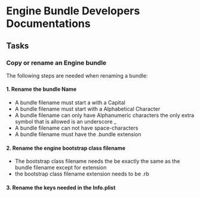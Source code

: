 # Engine Bundle Developers Documentations





## Tasks

### Copy or rename an Engine bundle

The following steps are needed when renaming a bundle:

#### 1. Rename the bundle Name

* A bundle filename must start a with a Capital
* A bundle filename must start with a Alphabetical Character
* A bundle filename can only have Alphanumeric characters the only extra symbol that is allowed is an underscore _
* A bundle filename can not have space-characters
* A bundle filename must have the .bundle extension

#### 2. Rename the engine bootstrap class filename

* The bootstrap class filename needs the be exactly the same as the bundle filename except for extension
* the bootstrap class filename extension needs to be .rb

#### 3. Rename the keys needed in the Info.plist
